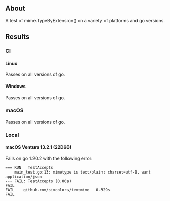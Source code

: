 ## About
A test of mime.TypeByExtension() on a variety of platforms and go versions.

## Results

### CI
#### Linux
Passes on all versions of go.

#### Windows
Passes on all versions of go.

### macOS
Passes on all versions of go.

### Local

#### macOS Ventura 13.2.1 (22D68)
Fails on go 1.20.2 with the following error:
```
=== RUN   TestAccepts
    main_test.go:13: mimetype is text/plain; charset=utf-8, want application/json
--- FAIL: TestAccepts (0.00s)
FAIL
FAIL    github.com/sixcolors/textmime   0.329s
FAIL
```